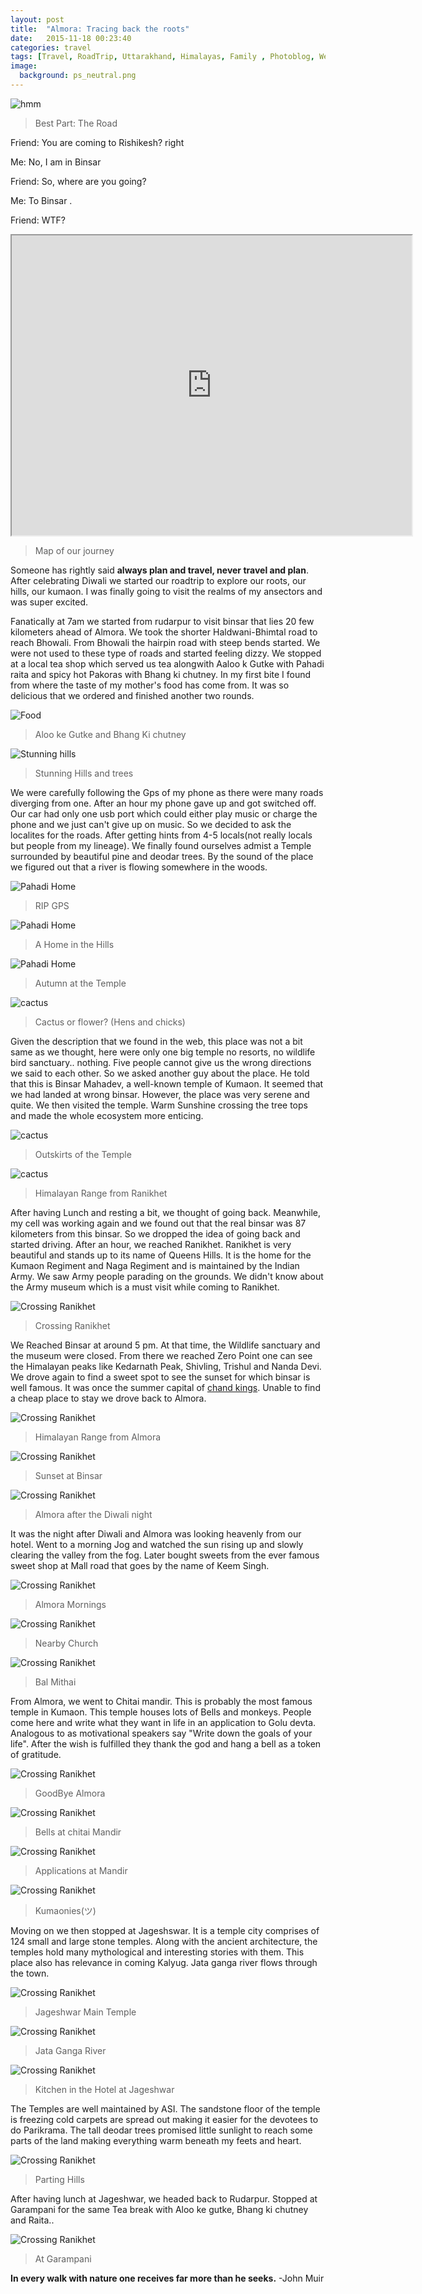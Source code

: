 ```yaml
---
layout: post
title:  "Almora: Tracing back the roots"
date:   2015-11-18 00:23:40
categories: travel
tags: [Travel, RoadTrip, Uttarakhand, Himalayas, Family , Photoblog, WeekendDiaries]
image:
  background: ps_neutral.png
---
```


<img src="http://i.imgur.com/gYWfPjR.jpg" alt="hmm">

>Best Part: The Road

Friend: You are coming to Rishikesh? right

Me: No, I am in Binsar

Friend: So, where are you going?

Me: To Binsar .

Friend: WTF?


<iframe src="https://www.google.com/maps/d/embed?mid=zzaMbFu8Ofc4.kaiF_LEkusIQ" width="640" height="480"></iframe>

>Map of our journey

Someone has rightly said **always plan and travel, never travel and plan**. After celebrating Diwali we started our roadtrip to explore our roots, our hills, our kumaon. I was finally going to visit the realms of my ansectors and was super excited.

Fanatically at 7am we started from rudarpur to visit binsar that lies 20 few kilometers ahead of Almora. We took the shorter Haldwani-Bhimtal road to reach Bhowali. From Bhowali the hairpin road with steep bends started. We were not used to these type of roads and started feeling dizzy. We stopped at a local tea shop which served us tea alongwith Aaloo k Gutke with Pahadi raita and spicy hot Pakoras with Bhang ki chutney. In my first bite I found from where the taste of my mother's food has come from. It was so delicious that we ordered and finished another two rounds.

<img src="http://i.imgur.com/RiRhO8B.jpg" alt="Food">

>Aloo ke Gutke and Bhang Ki chutney

<img src="http://i.imgur.com/1pZfyuS.jpg" alt="Stunning hills">

>Stunning Hills and trees

We were carefully following the Gps of my phone as there were many roads diverging from one. After an hour my phone gave up and got switched off. Our car had only one usb port which could either play music or charge the phone and we just can't give up on music. So we decided to ask the localites for the roads. After getting hints from 4-5 locals(not really locals but people from my lineage). We finally found ourselves admist a Temple surrounded by beautiful pine and deodar trees. By the sound of the place we figured out that a river is flowing somewhere in the woods.

<img src="http://i.imgur.com/E99A3x3.jpg" alt="Pahadi Home">

>RIP GPS

<img src="http://i.imgur.com/y7uNaMj.jpg" alt="Pahadi Home">

>A Home in the Hills

<img src="http://i.imgur.com/qZRQMjG.jpg" alt="Pahadi Home">

>Autumn at the Temple

<img src="http://i.imgur.com/pZJjzLp.jpg" alt="cactus">

>Cactus or flower? (Hens and chicks)

Given the description that we found in the web, this place was not a bit same as we thought, here were only one big temple no resorts, no wildlife bird sanctuary.. nothing. Five people cannot give us the wrong directions we said to each other. So we asked another guy about the place. He told that this is Binsar Mahadev, a well-known temple of Kumaon. It seemed that we had landed at wrong binsar. However, the place was very serene and quite. We then visited the temple. Warm Sunshine crossing the tree tops and made the whole ecosystem more enticing.

<img src="http://i.imgur.com/7LyWS1I.jpg" alt="cactus">

>Outskirts of the Temple

<img src="http://i.imgur.com/hBkRbJT.jpg" alt="cactus">

>Himalayan Range from Ranikhet

After having Lunch and resting a bit, we thought of going back. Meanwhile, my cell was working again and we found out that the real binsar was 87 kilometers from this binsar. So we dropped the idea of going back and started driving. After an hour, we reached Ranikhet. Ranikhet is very beautiful and stands up to its name of Queens Hills.    It is the home for the Kumaon Regiment and Naga Regiment and is maintained by the Indian Army. We saw Army people parading on the grounds. We didn't know about the Army museum which is a must visit while coming to Ranikhet.

<img src="http://i.imgur.com/wcjrbVU.jpg" alt="Crossing Ranikhet">

>Crossing Ranikhet

We Reached Binsar at around 5 pm. At that time, the Wildlife sanctuary and the museum were closed. From there we reached Zero Point one can see the Himalayan peaks like Kedarnath Peak, Shivling, Trishul and Nanda Devi.
We drove again to find a sweet spot to see the sunset for which binsar is well famous. It was once the summer capital of <a href="https://en.wikipedia.org/wiki/Chand_kings">chand kings</a>. Unable to find a cheap place to stay we drove back to Almora.

<img src="http://i.imgur.com/XyAlg0u.jpg" alt="Crossing Ranikhet">

>Himalayan Range from Almora

<img src="http://i.imgur.com/lzBGAfp.jpg" alt="Crossing Ranikhet">

>Sunset at Binsar

<img src="http://i.imgur.com/nj277so.jpg" alt="Crossing Ranikhet">

>Almora after the Diwali night

It was the night after Diwali and Almora was looking heavenly from our hotel. Went to a morning Jog and watched the sun rising up and slowly clearing the valley from the fog. Later bought sweets from the ever famous sweet shop at Mall road that goes by the name of Keem Singh.

<img src="http://i.imgur.com/EpeGKJ7.jpg" alt="Crossing Ranikhet">

>Almora Mornings

<img src="http://i.imgur.com/CbbhwKT.jpg" alt="Crossing Ranikhet">

>Nearby Church

<img src="http://i.imgur.com/VnFijg6.jpg" alt="Crossing Ranikhet">

>Bal Mithai

From Almora, we went to Chitai mandir. This is probably the most famous temple in Kumaon. This temple houses lots of Bells and monkeys. People come here and write what they want in life in an application to Golu devta. Analogous to as motivational speakers say "Write down the goals of your life". After the wish is fulfilled they thank the god and hang a bell as a token of gratitude.

<img src="http://i.imgur.com/UHvpRWD.jpg" alt="Crossing Ranikhet">

>GoodBye Almora

<img src="http://i.imgur.com/CPy5fdY.jpg" alt="Crossing Ranikhet">

>Bells at chitai Mandir

<img src="http://i.imgur.com/5OwTGm1.jpg" alt="Crossing Ranikhet">

>Applications at Mandir

<img src="http://i.imgur.com/fWqjJ7V.jpg" alt="Crossing Ranikhet">

>Kumaonies(ツ)

Moving on we then stopped at Jageshswar. It is a temple city comprises of 124 small and large stone temples. Along with the ancient architecture, the temples hold many mythological and interesting stories with them. This place also has relevance in coming Kalyug. Jata ganga river flows through the town.

<img src="http://i.imgur.com/X4JARC3.jpg" alt="Crossing Ranikhet">

>Jageshwar Main Temple

<img src="http://i.imgur.com/sGWH9OU.jpg" alt="Crossing Ranikhet">

>Jata Ganga River

<img src="http://i.imgur.com/CZgH5AA.jpg" alt="Crossing Ranikhet">

>Kitchen in the Hotel at Jageshwar

The Temples are well maintained by ASI. The sandstone floor of the temple is freezing cold carpets are spread out making it easier for the devotees to do Parikrama. The tall deodar trees promised little sunlight to reach some parts of the land making everything warm beneath my feets and heart.

<img src="http://i.imgur.com/vWxexgj.jpg" alt="Crossing Ranikhet">

>Parting Hills

After having lunch at Jageshwar, we headed back to Rudarpur. Stopped at Garampani for the same Tea break with Aloo ke gutke, Bhang ki chutney and Raita..

<img src="http://i.imgur.com/fGBIuBM.jpg" alt="Crossing Ranikhet">

>At Garampani

**In every walk with nature one receives far more than he seeks.**
-John Muir

